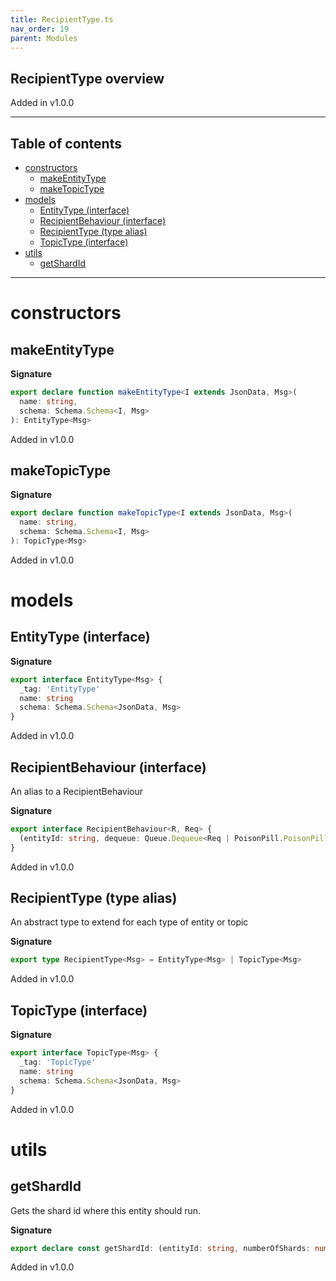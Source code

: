 ```yaml
---
title: RecipientType.ts
nav_order: 19
parent: Modules
---
```


## RecipientType overview

Added in v1.0.0

---

<h2 class="text-delta">Table of contents</h2>

- [constructors](#constructors)
  - [makeEntityType](#makeentitytype)
  - [makeTopicType](#maketopictype)
- [models](#models)
  - [EntityType (interface)](#entitytype-interface)
  - [RecipientBehaviour (interface)](#recipientbehaviour-interface)
  - [RecipientType (type alias)](#recipienttype-type-alias)
  - [TopicType (interface)](#topictype-interface)
- [utils](#utils)
  - [getShardId](#getshardid)

---

# constructors

## makeEntityType

**Signature**

```ts
export declare function makeEntityType<I extends JsonData, Msg>(
  name: string,
  schema: Schema.Schema<I, Msg>
): EntityType<Msg>
```

Added in v1.0.0

## makeTopicType

**Signature**

```ts
export declare function makeTopicType<I extends JsonData, Msg>(
  name: string,
  schema: Schema.Schema<I, Msg>
): TopicType<Msg>
```

Added in v1.0.0

# models

## EntityType (interface)

**Signature**

```ts
export interface EntityType<Msg> {
  _tag: 'EntityType'
  name: string
  schema: Schema.Schema<JsonData, Msg>
}
```

Added in v1.0.0

## RecipientBehaviour (interface)

An alias to a RecipientBehaviour

**Signature**

```ts
export interface RecipientBehaviour<R, Req> {
  (entityId: string, dequeue: Queue.Dequeue<Req | PoisonPill.PoisonPill>): Effect.Effect<R, never, void>
}
```

Added in v1.0.0

## RecipientType (type alias)

An abstract type to extend for each type of entity or topic

**Signature**

```ts
export type RecipientType<Msg> = EntityType<Msg> | TopicType<Msg>
```

Added in v1.0.0

## TopicType (interface)

**Signature**

```ts
export interface TopicType<Msg> {
  _tag: 'TopicType'
  name: string
  schema: Schema.Schema<JsonData, Msg>
}
```

Added in v1.0.0

# utils

## getShardId

Gets the shard id where this entity should run.

**Signature**

```ts
export declare const getShardId: (entityId: string, numberOfShards: number) => ShardId.ShardId
```

Added in v1.0.0
